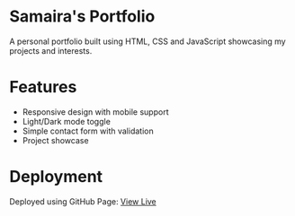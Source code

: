 # Samaira's Portfolio
A personal portfolio built using HTML, CSS and JavaScript showcasing my projects and interests.
# Features
- Responsive design with mobile support
- Light/Dark mode toggle
- Simple contact form with validation
- Project showcase
# Deployment
Deployed using GitHub Page: [View Live](https://samaira173.github.io/samaira-portfolio/)
